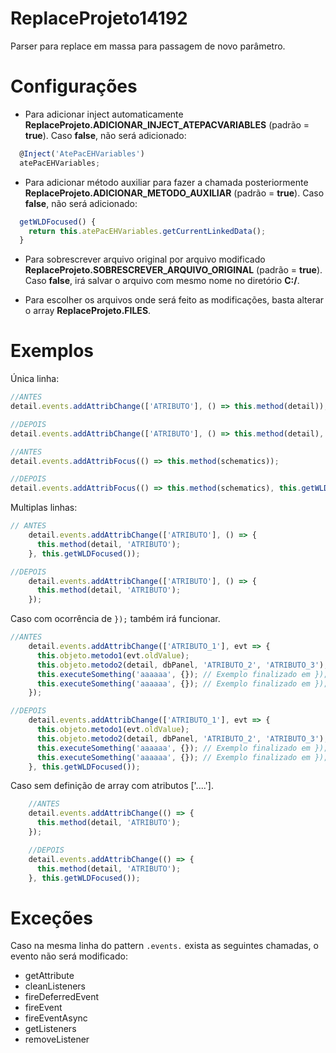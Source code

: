 
# ReplaceProjeto14192
Parser para replace em massa para passagem de novo parâmetro.

# Configurações
   - Para adicionar inject automaticamente **ReplaceProjeto.ADICIONAR_INJECT_ATEPACVARIABLES** (padrão = **true**). Caso **false**, não será adicionado:
```javascript
  @Inject('AtePacEHVariables')
  atePacEHVariables;
```

   - Para adicionar método auxiliar para fazer a chamada posteriormente **ReplaceProjeto.ADICIONAR_METODO_AUXILIAR** (padrão = **true**). Caso **false**, não será adicionado:
```javascript
  getWLDFocused() {
    return this.atePacEHVariables.getCurrentLinkedData();
  }
```

   - Para sobrescrever arquivo original por arquivo modificado **ReplaceProjeto.SOBRESCREVER_ARQUIVO_ORIGINAL** (padrão = **true**). Caso **false**, irá salvar o arquivo com mesmo nome no diretório **C:/**.

   - Para escolher os arquivos onde será feito as modificações, basta alterar o array **ReplaceProjeto.FILES**.

# Exemplos
Única linha:
```javascript
//ANTES
detail.events.addAttribChange(['ATRIBUTO'], () => this.method(detail));

//DEPOIS
detail.events.addAttribChange(['ATRIBUTO'], () => this.method(detail), this.getWLDFocused());
```

```javascript
//ANTES
detail.events.addAttribFocus(() => this.method(schematics));

//DEPOIS
detail.events.addAttribFocus(() => this.method(schematics), this.getWLDFocused());
```

Multiplas linhas:
```javascript
// ANTES
    detail.events.addAttribChange(['ATRIBUTO'], () => {
      this.method(detail, 'ATRIBUTO');
    }, this.getWLDFocused());

//DEPOIS
    detail.events.addAttribChange(['ATRIBUTO'], () => {
      this.method(detail, 'ATRIBUTO');
    });
```

Caso com ocorrência de ```});``` também irá funcionar.
```javascript
//ANTES
    detail.events.addAttribChange(['ATRIBUTO_1'], evt => {
      this.objeto.metodo1(evt.oldValue);
      this.objeto.metodo2(detail, dbPanel, 'ATRIBUTO_2', 'ATRIBUTO_3');
      this.executeSomething('aaaaaa', {}); // Exemplo finalizado em });
      this.executeSomething('aaaaaa', {}); // Exemplo finalizado em });
    });

//DEPOIS
    detail.events.addAttribChange(['ATRIBUTO_1'], evt => {
      this.objeto.metodo1(evt.oldValue);
      this.objeto.metodo2(detail, dbPanel, 'ATRIBUTO_2', 'ATRIBUTO_3');
      this.executeSomething('aaaaaa', {}); // Exemplo finalizado em });
      this.executeSomething('aaaaaa', {}); // Exemplo finalizado em });
    }, this.getWLDFocused());
```

Caso sem definição de array com atributos ['....'].
```javascript
    //ANTES
    detail.events.addAttribChange(() => {
      this.method(detail, 'ATRIBUTO');
    });

    //DEPOIS
    detail.events.addAttribChange(() => {
      this.method(detail, 'ATRIBUTO');
    }, this.getWLDFocused());
```

# Exceções
Caso na mesma linha do pattern ```.events.``` exista as seguintes chamadas, o evento não será modificado:
   - getAttribute 
   - cleanListeners
   - fireDeferredEvent
   - fireEvent
   - fireEventAsync
   - getListeners
   - removeListener
